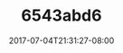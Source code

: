 ---
title: 6543abd6
date: 2017-07-04T21:31:27-08:00
draft: false
location: Index, WA
img_url: https://d17enza3bfujl8.cloudfront.net/6543abd6.jpg
original_fn: ""
tags:
- Index, WA
- Daniel
- climbing

---